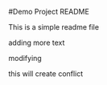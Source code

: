#Demo Project README

This is a simple readme file


adding more text

modifying

this will create conflict